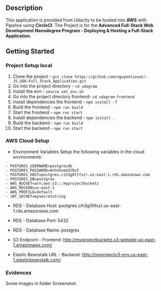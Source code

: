 [![<CricleCi>](https://circleci.com/gh/nguyentieuat/-JS_UDA-Full_Stack_Application.svg?style=svg)](https://app.circleci.com/pipelines/github/nguyentieuat/-JS_UDA-Full_Stack_Application?branch=master)

## Description
This application is provided from Udacity to be hosted into **AWS** with Pipeline using **CircleCI**.
The Project is for the **Advanced Full-Stack Web Development Nanodegree Program - Deploying & Hosting a Full-Stack Application**.

## Getting Started

### Project Setup local

1. Clone the project - `git clone https://github.com/nguyentieuat/-JS_UDA-Full_Stack_Application.git`
2. Go into the project directory - `cd udagram`
3. Install the evn - `source set_env.sh`
4. Go into the project directory frontend- `cd udagram-frontend`
5. Install dependencies the frontend - `npm install -f`
6. Build the frontend - `npm run build`
7. Start the frontend - `npm run start`
8. Install dependencies the backend - `npm install .`
9. Build the backend - `npm run build`
10. Start the backend - `npm run start`

### AWS Cloud Setup
- Environment Variables
Setup the following variables in the cloud environments:
```
- POSTGRES_USERNAME=postgresdb
- POSTGRES_PASSWORD=Anhnhoem220v3
- POSTGRES_HOST=postgres.cih3g0ltfxzr.us-east-1.rds.amazonaws.com
- POSTGRES_DB=postgres
- AWS_BUCKET=arn:aws:s3:::myprojectbucketz
- AWS_REGION=us-east-1
- AWS_PROFILE=default
- JWT_SECRET=mysecretstring
```

- RDS - Database Host: postgres.cih3g0ltfxzr.us-east-1.rds.amazonaws.com
- RDS - Database Port: 5432
- RDS - Database Name: postgres

- S3 Endpoint - Frontend: http://myprojectbucketz.s3-website-us-east-1.amazonaws.com/

- Elastic Beanstalk URL - Backend: http://myprojectv3-env.us-east-1.elasticbeanstalk.com/

### Evidences
Some images in folder Screenshot